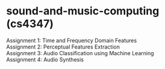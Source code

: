 # sound-and-music-computing (cs4347) 

Assignment 1: Time and Frequency Domain Features  
Assignment 2: Perceptual Features Extraction  
Assignment 3: Audio Classification using Machine Learning  
Assignment 4: Audio Synthesis  
